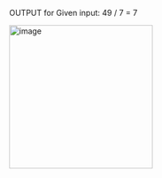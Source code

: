 OUTPUT for Given input: 
49 / 7 = 7


<img width="259" alt="image" src="https://github.com/SapkotaArchana/GUI-Calculator/assets/92173047/52fbaaef-2ec7-4241-89cd-9a9a199f7b8c">


 
